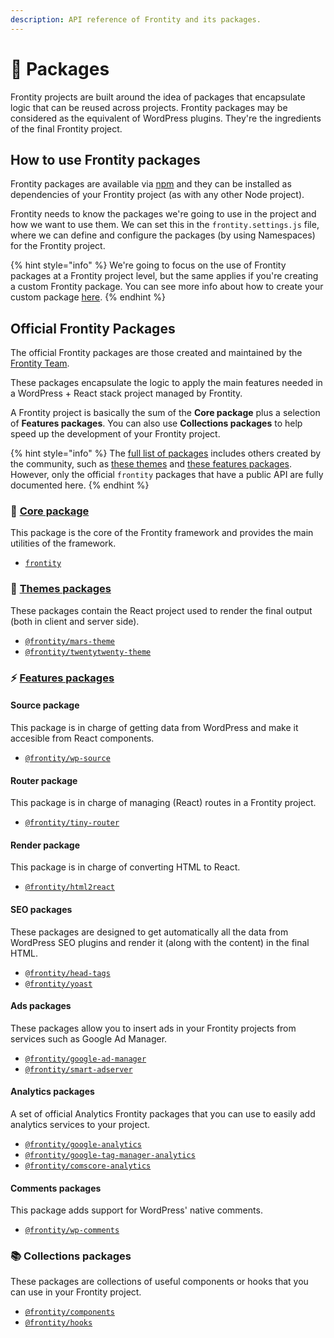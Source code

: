 ```yaml
---
description: API reference of Frontity and its packages.
---
```


# 🍱 Packages

Frontity projects are built around the idea of packages that encapsulate logic that can be reused across projects. Frontity packages may be considered as the equivalent of WordPress plugins. They're the ingredients of the final Frontity project.

## How to use Frontity packages

Frontity packages are available via [npm](https://www.npmjs.com/search?q=keywords:frontity) and they can be installed as dependencies of your Frontity project \(as with any other Node project\).

Frontity needs to know the packages we're going to use in the project and how we want to use them. We can set this in the `frontity.settings.js` file, where we can define and configure the packages \(by using Namespaces\) for the Frontity project.

{% hint style="info" %}
We're going to focus on the use of Frontity packages at a Frontity project level, but the same applies if you're creating a custom Frontity package. You can see more info about how to create your custom package [here](../frontity-cli/create-commands/create-package.md).
{% endhint %}

## Official Frontity Packages

The official Frontity packages are those created and maintained by the [Frontity Team](https://frontity.org/about-us/).

These packages encapsulate the logic to apply the main features needed in a WordPress + React stack project managed by Frontity.

A Frontity project is basically the sum of the **Core package** plus a selection of **Features packages**. You can also use **Collections packages** to help speed up the development of your Frontity project.

{% hint style="info" %}
The [full list of packages](https://www.npmjs.com/search?q=keywords:frontity) includes others created by the community, such as [these themes](themes-packages#community-themes) and [these features packages](features-packages#community-packages). However, only the official `frontity` packages that have a public API are fully documented here.
{% endhint %}

### 💙 [Core package](core-package/)

This package is the core of the Frontity framework and provides the main utilities of the framework.

- [`frontity`](core-package/frontity.md)

### 🎨 [Themes packages](themes-packages/)

These packages contain the React project used to render the final output (both in client and server side).

- [`@frontity/mars-theme`](themes-packages/frontity-mars-theme.md)
- [`@frontity/twentytwenty-theme`](themes-packages/frontity-twentytwenty-theme.md)

### ⚡️ [Features packages](features-packages/)

#### Source package

This package is in charge of getting data from WordPress and make it accesible from React components.

- [`@frontity/wp-source`](features-packages/wp-source.md)

#### Router package

This package is in charge of managing \(React\) routes in a Frontity project.

- [`@frontity/tiny-router`](features-packages/tiny-router.md)

#### Render package

This package is in charge of converting HTML to React.

- [`@frontity/html2react`](features-packages/html2react.md)

#### SEO packages

These packages are designed to get automatically all the data from WordPress SEO plugins and render it \(along with the content\) in the final HTML.

- [`@frontity/head-tags`](features-packages/head-tags.md)
- [`@frontity/yoast`](features-packages/yoast.md)

#### Ads packages

These packages allow you to insert ads in your Frontity projects from services such as Google Ad Manager.

- [`@frontity/google-ad-manager`](features-packages/google-ad-manager.md)
- [`@frontity/smart-adserver`](features-packages/smart-ads.md)

#### Analytics packages

A set of official Analytics Frontity packages that you can use to easily add analytics services to your project.

- [`@frontity/google-analytics`](features-packages/analytics/google-analytics.md)
- [`@frontity/google-tag-manager-analytics`](features-packages/analytics/google-tag-manager-analytics.md)
- [`@frontity/comscore-analytics`](features-packages/analytics/comscore-analytics.md)

#### Comments packages

This package adds support for WordPress' native comments.

- [`@frontity/wp-comments`](features-packages/wp-comments.md)

### 📚 Collections packages

These packages are collections of useful components or hooks that you can use in your Frontity project.

- [`@frontity/components`](collections-packages/components.md)
- [`@frontity/hooks`](collections-packages/hooks/)
